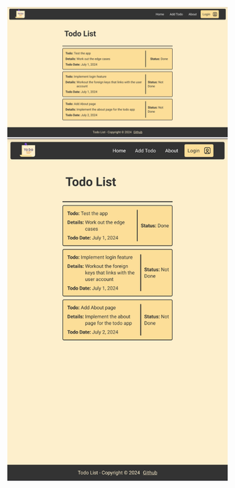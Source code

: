 ![Alt text](repo-assets/preview-landscape.jpg?raw=true "Landscape View")
![Alt text](repo-assets/preview-portrait.jpg?raw=true "Portrait View")
